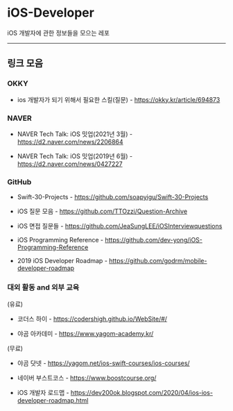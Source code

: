 # iOS-Developer
iOS 개발자에 관한 정보들을 모으는 레포


* * *
## 링크 모음
### OKKY
* ios 개발자가 되기 위해서 필요한 스킬(질문) - https://okky.kr/article/694873

### NAVER

* NAVER Tech Talk: iOS 밋업(2021년 3월) - https://d2.naver.com/news/2206864

* NAVER Tech Talk: iOS 밋업(2019년 6월) - https://d2.naver.com/news/0427227

### GitHub

* Swift-30-Projects - https://github.com/soapyigu/Swift-30-Projects

* iOS 질문 모음 -  https://github.com/TTOzzi/Question-Archive

* iOS 면접 질문들 - https://github.com/JeaSungLEE/iOSInterviewquestions

* iOS Programming Reference - https://github.com/dev-yong/iOS-Programming-Reference

* 2019 iOS Developer Roadmap - https://github.com/godrm/mobile-developer-roadmap

### 대외 활동 and 외부 교육
(유료)
* 코더스 하이 - https://codershigh.github.io/WebSite/#/

* 야곰 아카데미 - https://www.yagom-academy.kr/

(무료)
* 야곰 닷넷 - https://yagom.net/ios-swift-courses/ios-courses/

* 네이버 부스트코스 - https://www.boostcourse.org/


* iOS 개발자 로드맵 - https://dev200ok.blogspot.com/2020/04/ios-ios-developer-roadmap.html

